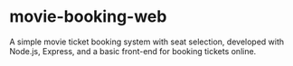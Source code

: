 # movie-booking-web
A simple movie ticket booking system with seat selection, developed with Node.js, Express, and a basic front-end for booking tickets online.
